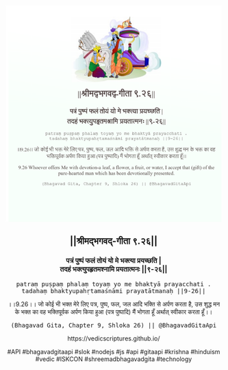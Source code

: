 <img src="../../asset/BG_9_26.png"/>
<center><h2>||श्रीमद्‍भगवद्‍-गीता ९.२६||</h2>
<h3>पत्रं पुष्पं फलं तोयं यो मे भक्त्या प्रयच्छति |<br/>तदहं भक्त्युपहृतमश्नामि प्रयतात्मनः ||९-२६||</h3>
<pre>patraṃ puṣpaṃ phalaṃ toyaṃ yo me bhaktyā prayacchati .<br/>tadahaṃ bhaktyupahṛtamaśnāmi prayatātmanaḥ ||9-26||</pre>
<p>।।9.26।। जो कोई भी भक्त मेरे लिए पत्र, पुष्प, फल, जल आदि भक्ति से अर्पण करता है, उस शुद्ध मन के भक्त का वह भक्तिपूर्वक अर्पण किया हुआ (पत्र पुष्पादि) मैं भोगता हूँ अर्थात् स्वीकार करता हूँ।।</p>
<pre>(Bhagavad Gita, Chapter 9, Shloka 26) || @BhagavadGitaApi</pre><p>https://vedicscriptures.github.io/</p><p>#API #bhagavadgitaapi #slok #nodejs #js #api #gitaapi #krishna #hinduism #vedic #ISKCON #shreemadbhagavadgita #technology</p></center>